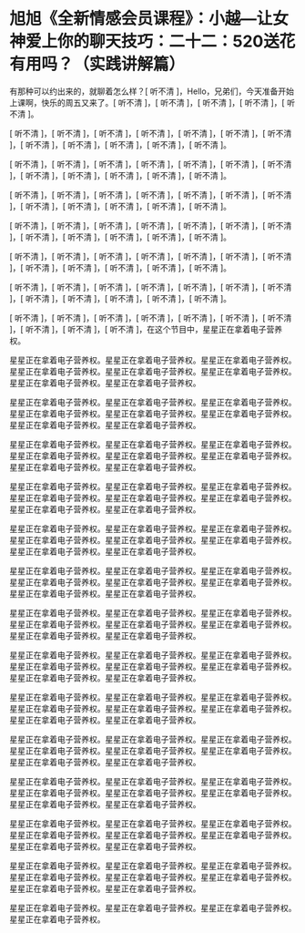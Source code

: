 # 旭旭《全新情感会员课程》：小越—让女神爱上你的聊天技巧：二十二：520送花有用吗？（实践讲解篇）

有那种可以约出来的，就聊着怎么样？[ 听不清 ]，Hello，兄弟们，今天准备开始上课啊，快乐的周五又来了。[ 听不清 ]，[ 听不清 ]，[ 听不清 ]，[ 听不清 ]，[ 听不清 ]。

[ 听不清 ]，[ 听不清 ]，[ 听不清 ]，[ 听不清 ]，[ 听不清 ]，[ 听不清 ]，[ 听不清 ]，[ 听不清 ]，[ 听不清 ]，[ 听不清 ]，[ 听不清 ]，[ 听不清 ]。

[ 听不清 ]，[ 听不清 ]，[ 听不清 ]，[ 听不清 ]，[ 听不清 ]，[ 听不清 ]，[ 听不清 ]，[ 听不清 ]，[ 听不清 ]，[ 听不清 ]，[ 听不清 ]，[ 听不清 ]。

[ 听不清 ]，[ 听不清 ]，[ 听不清 ]，[ 听不清 ]，[ 听不清 ]，[ 听不清 ]，[ 听不清 ]，[ 听不清 ]，[ 听不清 ]，[ 听不清 ]，[ 听不清 ]，[ 听不清 ]。

[ 听不清 ]，[ 听不清 ]，[ 听不清 ]，[ 听不清 ]，[ 听不清 ]，[ 听不清 ]，[ 听不清 ]，[ 听不清 ]，[ 听不清 ]，[ 听不清 ]，[ 听不清 ]，[ 听不清 ]。

[ 听不清 ]，[ 听不清 ]，[ 听不清 ]，[ 听不清 ]，[ 听不清 ]，[ 听不清 ]，[ 听不清 ]，[ 听不清 ]，[ 听不清 ]，[ 听不清 ]，[ 听不清 ]，[ 听不清 ]。

[ 听不清 ]，[ 听不清 ]，[ 听不清 ]，[ 听不清 ]，[ 听不清 ]，[ 听不清 ]，[ 听不清 ]，[ 听不清 ]，[ 听不清 ]，[ 听不清 ]，[ 听不清 ]，[ 听不清 ]。

[ 听不清 ]，[ 听不清 ]，[ 听不清 ]，[ 听不清 ]，[ 听不清 ]，[ 听不清 ]，[ 听不清 ]，[ 听不清 ]，[ 听不清 ]，[ 听不清 ]，在这个节目中，星星正在拿着电子营养权。

星星正在拿着电子营养权。星星正在拿着电子营养权。星星正在拿着电子营养权。星星正在拿着电子营养权。星星正在拿着电子营养权。星星正在拿着电子营养权。星星正在拿着电子营养权。星星正在拿着电子营养权。

星星正在拿着电子营养权。星星正在拿着电子营养权。星星正在拿着电子营养权。星星正在拿着电子营养权。星星正在拿着电子营养权。星星正在拿着电子营养权。星星正在拿着电子营养权。星星正在拿着电子营养权。

星星正在拿着电子营养权。星星正在拿着电子营养权。星星正在拿着电子营养权。星星正在拿着电子营养权。星星正在拿着电子营养权。星星正在拿着电子营养权。星星正在拿着电子营养权。星星正在拿着电子营养权。

星星正在拿着电子营养权。星星正在拿着电子营养权。星星正在拿着电子营养权。星星正在拿着电子营养权。星星正在拿着电子营养权。星星正在拿着电子营养权。星星正在拿着电子营养权。星星正在拿着电子营养权。

星星正在拿着电子营养权。星星正在拿着电子营养权。星星正在拿着电子营养权。星星正在拿着电子营养权。星星正在拿着电子营养权。星星正在拿着电子营养权。星星正在拿着电子营养权。星星正在拿着电子营养权。

星星正在拿着电子营养权。星星正在拿着电子营养权。星星正在拿着电子营养权。星星正在拿着电子营养权。星星正在拿着电子营养权。星星正在拿着电子营养权。星星正在拿着电子营养权。星星正在拿着电子营养权。

星星正在拿着电子营养权。星星正在拿着电子营养权。星星正在拿着电子营养权。星星正在拿着电子营养权。星星正在拿着电子营养权。星星正在拿着电子营养权。星星正在拿着电子营养权。星星正在拿着电子营养权。

星星正在拿着电子营养权。星星正在拿着电子营养权。星星正在拿着电子营养权。星星正在拿着电子营养权。星星正在拿着电子营养权。星星正在拿着电子营养权。星星正在拿着电子营养权。星星正在拿着电子营养权。

星星正在拿着电子营养权。星星正在拿着电子营养权。星星正在拿着电子营养权。星星正在拿着电子营养权。星星正在拿着电子营养权。星星正在拿着电子营养权。星星正在拿着电子营养权。星星正在拿着电子营养权。

星星正在拿着电子营养权。星星正在拿着电子营养权。星星正在拿着电子营养权。星星正在拿着电子营养权。星星正在拿着电子营养权。星星正在拿着电子营养权。星星正在拿着电子营养权。星星正在拿着电子营养权。

星星正在拿着电子营养权。星星正在拿着电子营养权。星星正在拿着电子营养权。星星正在拿着电子营养权。星星正在拿着电子营养权。星星正在拿着电子营养权。星星正在拿着电子营养权。星星正在拿着电子营养权。

星星正在拿着电子营养权。星星正在拿着电子营养权。星星正在拿着电子营养权。星星正在拿着电子营养权。星星正在拿着电子营养权。星星正在拿着电子营养权。星星正在拿着电子营养权。星星正在拿着电子营养权。

星星正在拿着电子营养权。星星正在拿着电子营养权。星星正在拿着电子营养权。星星正在拿着电子营养权。星星正在拿着电子营养权。星星正在拿着电子营养权。星星正在拿着电子营养权。星星正在拿着电子营养权。

星星正在拿着电子营养权。星星正在拿着电子营养权。星星正在拿着电子营养权。星星正在拿着电子营养权。